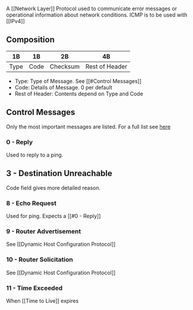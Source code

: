 A [[Network Layer]] Protocol used to communicate error messages or operational information about network conditions. ICMP is to be used with [[IPv4]]

## Composition

| 1B | 1B | 2B | 4B |
| ---- | ---- | ---- | ---- |
| Type | Code | Checksum | Rest of Header |

- Type: Type of Message. See [[#Control Messages]]
- Code: Details of Message. 0 per default
- Rest of Header: Contents depend on Type and Code

## Control Messages
Only the most important messages are listed. For a full list see [here](https://en.wikipedia.org/wiki/Internet_Control_Message_Protocol#Control_messages)

### 0 - Reply
Used to reply to a ping.

## 3 - Destination Unreachable
Code field gives more detailed reason.

### 8 - Echo Request
Used for ping. Expects a [[#0 - Reply]]

### 9 - Router Advertisement
See [[Dynamic Host Configuration Protocol]]

### 10 - Router Solicitation
See [[Dynamic Host Configuration Protocol]]

### 11 - Time Exceeded
When [[Time to Live]] expires
